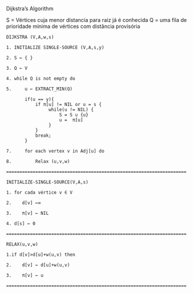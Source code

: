 Dijkstra’s Algorithm

S = Vértices cuja menor distancia para raiz já é conhecida 
Q = uma fila de prioridade mínima de vértices com distância provisória

```
DIJKSTRA (V,A,w,s)

1. INITIALIZE SINGLE-SOURCE (V,A,s,y)

2. S ← { }

3. Q ← V

4. while Q is not empty do

5.     u ← EXTRACT_MIN(Q)
		
	   if(u == y){
		   if π[u] != NIL or u = s {
				while(u != NIL) {
					S = S ∪ {u}
					u =  π[u]
				}
		   }  
		   break;
	   }

7.     for each vertex v in Adj[u] do

8.         Relax (u,v,w)

====================================================================

INITIALIZE-SINGLE-SOURCE(V,A,s)

1. for cada vértice v ∈ V

2.    d[v] ←∞

3.    π[v] ← NIL

4. d[s] ← 0

====================================================================

RELAX(u,v,w)

1.if d[v]>d[u]+w(u,v) then

2.    d[v] ← d[u]+w(u,v)

3.    π[v] ← u

====================================================================

```